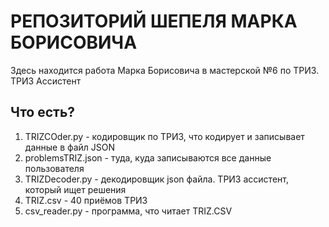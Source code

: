 # РЕПОЗИТОРИЙ ШЕПЕЛЯ МАРКА БОРИСОВИЧА
Здесь находится работа Марка Борисовича в мастерской №6 по ТРИЗ. ТРИЗ Ассистент

## Что есть?
1. TRIZCOder.py - кодировщик по ТРИЗ, что кодирует и записывает данные в файл JSON
2. problemsTRIZ.json - туда, куда записываются все данные пользователя
3. TRIZDecoder.py - декодировщик json файла. ТРИЗ ассистент, который ищет решения
4. TRIZ.csv - 40 приёмов ТРИЗ
5. csv_reader.py - программа, что читает TRIZ.CSV